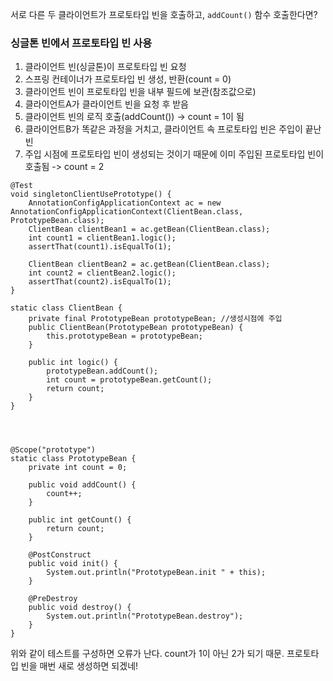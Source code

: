 서로 다른 두 클라이언트가 프로토타입 빈을 호출하고, `addCount()` 함수 호출한다면?

### 싱글톤 빈에서 프로토타입 빈 사용

1. 클라이언트 빈(싱글톤)이 프로토타입 빈 요청
2. 스프링 컨테이너가 프로토타입 빈 생성, 반환(count = 0)
3. 클라이언트 빈이 프로토타입 빈을 내부 필드에 보관(참조값으로)
4. 클라이언트A가 클라이언트 빈을 요청 후 받음 
5. 클라이언트 빈의 로직 호출(addCount()) ->  count = 1이 됨
6. 클라이언트B가 똑같은 과정을 거치고, 클라이언트 속 프로토타입 빈은 주입이 끝난 빈
7. 주입 시점에 프로토타입 빈이 생성되는 것이기 때문에 이미 주입된 프로토타입 빈이 호출됨 -> count = 2


```
@Test  
void singletonClientUsePrototype() {  
    AnnotationConfigApplicationContext ac = new AnnotationConfigApplicationContext(ClientBean.class, PrototypeBean.class);  
    ClientBean clientBean1 = ac.getBean(ClientBean.class);  
    int count1 = clientBean1.logic();  
    assertThat(count1).isEqualTo(1);  
  
    ClientBean clientBean2 = ac.getBean(ClientBean.class);  
    int count2 = clientBean2.logic();  
    assertThat(count2).isEqualTo(1);  
}  
  
static class ClientBean {  
    private final PrototypeBean prototypeBean; //생성시점에 주입  
    public ClientBean(PrototypeBean prototypeBean) {  
        this.prototypeBean = prototypeBean;  
    }  
  
    public int logic() {  
        prototypeBean.addCount();  
        int count = prototypeBean.getCount();  
        return count;  
    }  
}  
  
  
  
  
@Scope("prototype")  
static class PrototypeBean {  
    private int count = 0;  
  
    public void addCount() {  
        count++;  
    }  
  
    public int getCount() {  
        return count;  
    }  
  
    @PostConstruct  
    public void init() {  
        System.out.println("PrototypeBean.init " + this);  
    }  
  
    @PreDestroy  
    public void destroy() {  
        System.out.println("PrototypeBean.destroy");  
    }  
}
```
위와 같이 테스트를 구성하면 오류가 난다. count가 1이 아닌 2가 되기 때문.
프로토타입 빈을 매번 새로 생성하면 되겠네!